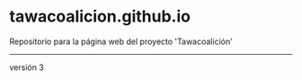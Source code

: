 # tawacoalicion.github.io
Repositorio para la página web del proyecto 'Tawacoalición'

-----------

versión 3
